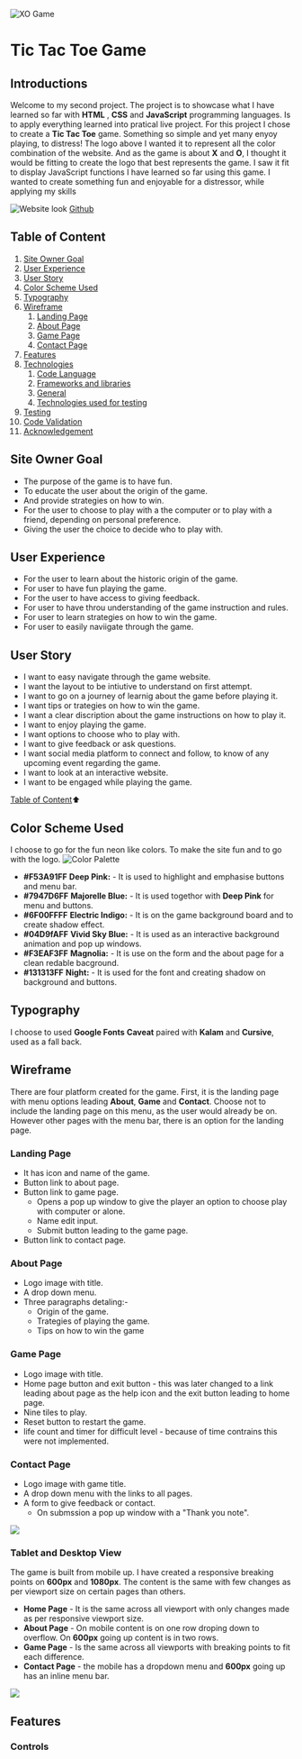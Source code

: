 ![XO Game](assets/images/logo-6kb-250x250.png) 

# Tic Tac Toe Game

## Introductions

Welcome to my second project. The project is to showcase what I have learned so far with **HTML** , **CSS** and **JavaScript** programming languages. Is to apply everything learned into pratical live project. For this project I chose to create a **Tic Tac Toe** game. Something so simple and yet many enyoy playing, to distress! The logo above I wanted it to represent all the color combination of the website. And as the game is about **X** and **O**, I thought it would be fitting to create the logo that best represents the game. I saw it fit to display JavaScript functions I have learned so far using this game. I wanted to create something fun and enjoyable for a distressor, while applying my skills

![Website look]()
[Github](https:)




## Table of Content
1. [Site Owner Goal](#site-owner-goal)
2. [User Experience](#user-experience)  
3. [User Story](#user-story)
4. [Color Scheme Used](#color-scheme-used)
5. [Typography](#typography)
6. [Wireframe](#wireframe)
    1. [Landing Page](#landing-page)
    2. [About Page](#about-page)
    3. [Game Page](#game-page)
    4. [Contact Page](#contact-page)
6. [Features](#features)
7. [Technologies](#technologies)
    1. [Code Language](#technologies)
    2. [Frameworks and libraries](#technologies)
    3. [General](#technologies)
    4. [Technologies used for testing](#technologies-used-for-testing)
8. [Testing](#testing)
13. [Code Validation](#code-validation)
14. [Acknowledgement](#acknowledgement)




## Site Owner Goal 

* The purpose of the game is to have fun. 
* To educate the user about the origin of the game.
* And provide strategies on how to win.
* For the user to choose to play with a the computer or to play with a friend, depending on personal preference. 
* Giving the user the choice to decide who to play with.



## User Experience  

* For the user to learn about the historic origin of the game.
* For user to have fun playing the game. 
* For the user to have access to giving feedback.
* For user to have throu understanding of the game instruction and rules.
* For user to learn strategies on how to win the game.
* For user to easily naviigate through the game. 



## User Story 
* I want to easy navigate through the game website.
* I want the layout to be intiutive to understand on first attempt.
* I want to go on a journey of learnig about the game before playing it.
* I want tips or trategies on how to win the game.
* I want a clear discription about the game instructions on how to play it.
* I want to enjoy playing the game.
* I want options to choose who to play with.
* I want to give feedback or ask questions.
* I want social media platform to connect and follow, to know of any upcoming event regarding the game.
* I want to look at an interactive website. 
* I want to be engaged while playing the game.
 

[Table of Content](#table-of-content):arrow_up:  



## Color Scheme Used 

I choose to go for the fun neon like colors. To make the site fun and to go with the logo. 
![Color Palette](assets/images/colorpalette-3kb-500x152.png) 

* __#F53A91FF__ __Deep Pink:__ - It is used to highlight and emphasise buttons and menu bar.
* __#7947D6FF__ __Majorelle Blue:__ - It is used togethor with **Deep Pink** for menu and buttons.
* __#6F00FFFF__ __Electric Indigo:__ - It is on the game background board and to create shadow effect.
* __#04D9fAFF__ __Vivid Sky Blue:__ - It is used as an interactive background animation and pop up windows. 
* __#F3EAF3FF__ __Magnolia:__ - It is use on the form and the about page for a clean redable bacground.
* __#131313FF__ __Night:__ - It is used for the font and creating shadow on background and buttons.



## Typography
I choose to used **Google Fonts** **Caveat** paired with **Kalam**  and **Cursive**, used as a fall back. 



## Wireframe 
There are four platform created for the game. First, it is the landing page with menu options leading **About**, **Game** and **Contact**. Choose not to include the landing page on this menu, as the user would already be on. However other pages with the menu bar, there is an option for the landing page.


### Landing Page
* It has icon and name of the game.
* Button link to about page.
* Button link to game page. 
    * Opens a pop up window to give the player an option to choose play with computer or alone.
    * Name edit input.
    * Submit button leading to the game page.  
* Button link to contact page.


### About Page
* Logo image with title.
* A drop down menu.
* Three paragraphs detaling:-
    * Origin of the game.
    * Trategies of playing the game.
    * Tips on how to win the game 


### Game Page
* Logo image with title.
* Home page button and exit button - this was later changed to a link leading about page as the help icon and the exit button leading to home page.  
* Nine tiles to play.
* Reset button to restart the game. 
* life count and timer for difficult level - because of time contrains this were not implemented.


### Contact Page
* Logo image with game title.
* A drop down menu with the links to all pages.
* A form to give feedback or contact.
    * On submssion a pop up window with a "Thank you note".

![](assets/wireframe/mobileView-32kb-764x391.png) 


### Tablet and Desktop View
The game is built from mobile up. I have created a responsive breaking points on **600px** and **1080px**. The content is the same with few changes as per viewport size on certain pages than others. 
* __Home Page__ - It is the same across all viewport with only changes made as per responsive viewport size.
* __About Page__ - On mobile content is on one row droping down to overflow. On **600px** going up content is in two rows.
* __Game Page__ - Is the same across all viewports with breaking points to fit each difference. 
* __Contact Page__ - the mobile has a dropdown menu and **600px** going up has an inline menu bar.

![](assets/wireframe/TabletView-19kb-540x771.png) 



## Features 

### Controls







